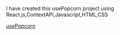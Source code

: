 I have created this usePopcorn project using React.js,ContextAPI,Javascript,HTML,CSS

<a href="https://usepopcorn.netlify.app/" target="_blank">usePopcorn</a>
